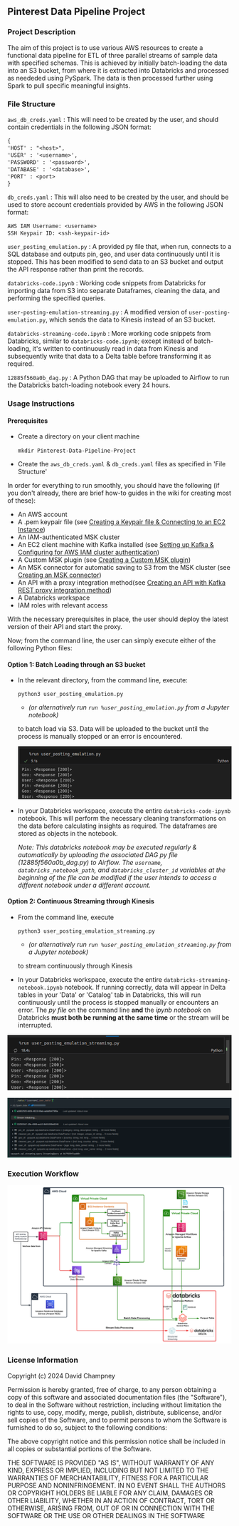 ## Pinterest Data Pipeline Project

### Project Description

The aim of this project is to use various AWS resources to create a functional data pipeline for ETL of three parallel streams of sample data with specified schemas. This is achieved by initially batch-loading the data into an S3 bucket, from where it is extracted into Databricks and processed as neededed using PySpark. The data is then processed further using Spark to pull specific meaningful insights.




### File Structure

`aws_db_creds.yaml` : This will need to be created by the user, and should contain credentials in the following JSON format:
```
{
'HOST' : "<host>",
'USER' : '<username>',
'PASSWORD' : '<password>',
'DATABASE' : '<database>',
'PORT' : <port>
}
```

`db_creds.yaml` : This will also need to be created by the user, and should be used to store account credentials provided by AWS in the following JSON format:
```
AWS IAM Username: <username>
SSH Keypair ID: <ssh-keypair-id>
```

`user_posting_emulation.py` : A provided py file that, when run, connects to a SQL database and outputs pin, geo, and user data continuously until it is stopped. This has been modified to send data to an S3 bucket and output the API response rather than print the records.

`databricks-code.ipynb` : Working code snippets from Databricks for importing data from S3 into separate Dataframes, cleaning the data, and performing the specified queries.

`user-posting-emulation-streaming.py` : A modified version of 
`user-posting-emulation.py`, which sends the data to Kinesis instead of an S3 bucket.

`databricks-streaming-code.ipynb` : More working code snippets from Databricks, similar to `databricks-code.ipynb`; except instead of batch-loading, it's written to continuously read in data from Kinesis and subsequently write that data to a Delta table before transforming it as required.

`12885f560a0b_dag.py` : A Python DAG that may be uploaded to Airflow to run the Databricks batch-loading notebook every 24 hours.

### Usage Instructions
#### Prerequisites
- Create a directory on your client machine

    `mkdir Pinterest-Data-Pipeline-Project`
- Create the `aws_db_creds.yaml` & `db_creds.yaml` files as specified in 'File Structure'

In order for everything to run smoothly, you should have the following (if you don't already, there are brief how-to guides in the wiki for creating most of these):

- An AWS account
- A .pem keypair file (see [Creating a Keypair file & Connecting to an EC2 Instance](https://github.com/Champney/Pinterest-Data-Pipeline-Project/wiki/EC2:-Creating-a-Key-Pair-(.pem)-file-&-Connecting-to-an-EC2-Instance))
- An IAM-authenticated MSK cluster
- An EC2 client machine with Kafka installed (see [Setting up Kafka & Configuring for AWS IAM cluster authentication](https://github.com/Champney/Pinterest-Data-Pipeline-Project/wiki/EC2:-Setting-up-Kafka-&-Configuring-for-AWS-IAM-cluster-authentication))
- A Custom MSK plugin (see [Creating a Custom MSK plugin](https://github.com/Champney/Pinterest-Data-Pipeline-Project/wiki/Creating-a-Custom-MSK-plugin))
- An MSK connector for automatic saving to S3 from the MSK cluster (see [Creating an MSK connector](https://github.com/Champney/Pinterest-Data-Pipeline-Project/wiki/Creating-an-MSK-connector#creating-an-msk-connector))
- An API with a proxy integration method(see [Creating an API with Kafka REST proxy integration method](https://github.com/Champney/Pinterest-Data-Pipeline-Project/wiki/API-Gateway:-Creating-an-API-with-Kafka-REST-proxy-integration-method))
- A Databricks workspace
- IAM roles with relevant access

With the necessary prerequisites in place, the user should deploy the latest version of their API and start the proxy.

Now; from the command line, the user can simply execute either of the following Python files:

#### Option 1: Batch Loading through an S3 bucket

- In the relevant directory, from the command line, execute:
    ```
    python3 user_posting_emulation.py
    ``` 
    - _(or alternatively run `run %user_posting_emulation.py` from a Jupyter notebook)_
    
    to batch load via S3. Data will be uploaded to the bucket until the process is manually stopped or an error is encountered.

   ![alt text](image.png)


- In your Databricks workspace, execute the entire `databricks-code-ipynb` notebook. This will perform the necessary cleaning transformations on the data before calculating insights as required. The dataframes are stored as objects in the notebook.

    _Note: This databricks notebook may be executed regularly & automatically by uploading the associated DAG py file (12885f560a0b_dag.py) to Airflow. The `username`, `databricks_notebook_path`, and `databricks_cluster_id` variables at the beginning of the file can be modified if the user intends to access a different notebook under a different account._


#### Option 2: Continuous Streaming through Kinesis

- From the command line, execute 
    ```
   python3 user_posting_emulation_streaming.py
    ``` 
    - _(or alternatively run `run %user_posting_emulation_streaming.py` from a Jupyter notebook)_

    to stream continuously through Kinesis
- In your Databricks workspace, execute the entire `databricks-streaming-notebook.ipynb` notebook. If running correctly, data will appear in Delta tables in your 'Data' or 'Catalog' tab in Databricks, this will run continuously until the process is stopped manually or encounters an error. The *py file* on the command line __and__ the *ipynb notebook* on Databricks **must both be running at the same time** or the stream will be interrupted.

![alt text](image-1.png)

![alt text](image-2.png)

### Execution Workflow

![alt text](CloudPinterestPipeline-1.png)

### License Information

Copyright (c) 2024 David Champney

Permission is hereby granted, free of charge, to any person obtaining a copy of this software and associated documentation files (the "Software"), to deal in the Software without restriction, including without limitation the rights to use, copy, modify, merge, publish, distribute, sublicense, and/or sell copies of the Software, and to permit persons to whom the Software is furnished to do so, subject to the following conditions:

The above copyright notice and this permission notice shall be included in all copies or substantial portions of the Software.

THE SOFTWARE IS PROVIDED "AS IS", WITHOUT WARRANTY OF ANY KIND, EXPRESS OR IMPLIED, INCLUDING BUT NOT LIMITED TO THE WARRANTIES OF MERCHANTABILITY, FITNESS FOR A PARTICULAR PURPOSE AND NONINFRINGEMENT. IN NO EVENT SHALL THE AUTHORS OR COPYRIGHT HOLDERS BE LIABLE FOR ANY CLAIM, DAMAGES OR OTHER LIABILITY, WHETHER IN AN ACTION OF CONTRACT, TORT OR OTHERWISE, ARISING FROM, OUT OF OR IN CONNECTION WITH THE SOFTWARE OR THE USE OR OTHER DEALINGS IN THE SOFTWARE

